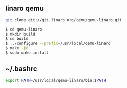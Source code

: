 
## linaro qemu 

```sh
git clone git://git.linaro.org/qemu/qemu-linaro.git

$ cd qemu-linaro
$ mkdir build
$ cd build
$ ../configure --prefix=/usr/local/qemu-linaro
$ make -j8
$ sudo make install
```

## ~/.bashrc

```sh
export PATH=/usr/local/qemu-linaro/bin:$PATH
```